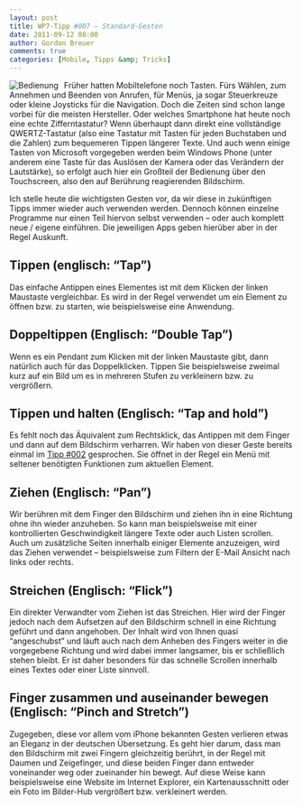 ```yaml
---
layout: post
title: WP7-Tipp #007 – Standard-Gesten
date: 2011-09-12 08:00
author: Gordon Breuer
comments: true
categories: [Mobile, Tipps &amp; Tricks]
---
```

<p><img style="margin: 0px 10px 0px 0px; display: inline; float: left" alt="Bedienung" align="left" src="http://anheledirwp.blob.core.windows.net/wordpress/2011/09/bedienung.png" /></p>  <p>Früher hatten Mobiltelefone noch Tasten. Fürs Wählen, zum Annehmen und Beenden von Anrufen, für Menüs, ja sogar Steuerkreuze oder kleine Joysticks für die Navigation. Doch die Zeiten sind schon lange vorbei für die meisten Hersteller. Oder welches Smartphone hat heute noch eine echte Zifferntastatur? Wenn überhaupt dann direkt eine vollständige QWERTZ-Tastatur (also eine Tastatur mit Tasten für jeden Buchstaben und die Zahlen) zum bequemeren Tippen längerer Texte. Und auch wenn einige Tasten von Microsoft vorgegeben werden beim Windows Phone (unter anderem eine Taste für das Auslösen der Kamera oder das Verändern der Lautstärke), so erfolgt auch hier ein Großteil der Bedienung über den Touchscreen, also den auf Berührung reagierenden Bildschirm.</p>  <p>Ich stelle heute die wichtigsten Gesten vor, da wir diese in zukünftigen Tipps immer wieder auch verwenden werden. Dennoch können einzelne Programme nur einen Teil hiervon selbst verwenden – oder auch komplett neue / eigene einführen. Die jeweiligen Apps geben hierüber aber in der Regel Auskunft.</p>  <h2>Tippen (englisch: “Tap”)</h2><p>Das einfache Antippen eines Elementes ist mit dem Klicken der linken Maustaste vergleichbar. Es wird in der Regel verwendet um ein Element zu öffnen bzw. zu starten, wie beispielsweise eine Anwendung.</p>  <h2 class="clear">Doppeltippen (Englisch: “Double Tap”)</h2>Wenn es ein Pendant zum Klicken mit der linken Maustaste gibt, dann natürlich auch für das Doppelklicken. Tippen Sie beispielsweise zweimal kurz auf ein Bild um es in mehreren Stufen zu verkleinern bzw. zu vergrößern.</p>  <h2 class="clear">Tippen und halten (Englisch: “Tap and hold”)</h2>
<p>Es fehlt noch das Äquivalent zum Rechtsklick, das Antippen mit dem Finger und dann auf dem Bildschirm verharren. Wir haben von dieser Geste bereits einmal im <a href="/post/2011/09/05/WP7-Tipp-002-&ndash;-Das-Anwendungs-und-Kontextmenu.aspx">Tipp #002</a> gesprochen. Sie öffnet in der Regel ein Menü mit seltener benötigten Funktionen zum aktuellen Element.</p>  <h2 class="clear">Ziehen (Englisch: “Pan”)</h2> <p>Wir berühren mit dem Finger den Bildschirm und ziehen ihn in eine Richtung ohne ihn wieder anzuheben. So kann man beispielsweise mit einer kontrollierten Geschwindigkeit längere Texte oder auch Listen scrollen. Auch um zusätzliche Seiten innerhalb einiger Elemente anzuzeigen, wird das Ziehen verwendet – beispielsweise zum Filtern der E-Mail Ansicht nach links oder rechts.</p>  <h2 class="clear">Streichen (Englisch: “Flick”)</h2> <p>Ein direkter Verwandter vom Ziehen ist das Streichen. Hier wird der Finger jedoch nach dem Aufsetzen auf den Bildschirm schnell in eine Richtung geführt und dann angehoben. Der Inhalt wird von Ihnen quasi “angeschubst” und läuft auch nach dem Anheben des Fingers weiter in die vorgegebene Richtung und wird dabei immer langsamer, bis er schließlich stehen bleibt. Er ist daher besonders für das schnelle Scrollen innerhalb eines Textes oder einer Liste sinnvoll.</p>  <h2 class="clear">Finger zusammen und auseinander bewegen (Englisch: “Pinch and Stretch”)</h2>   <p>Zugegeben, diese vor allem vom iPhone bekannten Gesten verlieren etwas an Eleganz in der deutschen Übersetzung. Es geht hier darum, dass man den Bildschirm mit zwei Fingern gleichzeitig berührt, in der Regel mit Daumen und Zeigefinger, und diese beiden Finger dann entweder voneinander weg oder zueinander hin bewegt. Auf diese Weise kann beispielsweise eine Website im Internet Explorer, ein Kartenausschnitt oder ein Foto im Bilder-Hub vergrößert bzw. verkleinert werden.</p>
